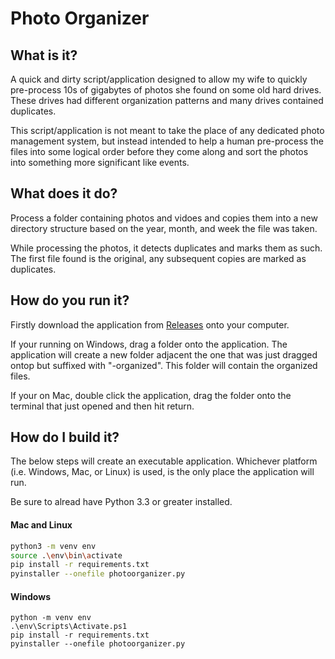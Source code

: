 # Photo Organizer

## What is it?
A quick and dirty script/application designed to allow my wife to quickly pre-process 10s of gigabytes of photos she found on some old hard drives. These drives had different organization patterns and many drives contained duplicates.

This script/application is not meant to take the place of any dedicated photo management system, but instead intended to help a human pre-process the files into some logical order before they come along and sort the photos into something more significant like events.

## What does it do?
Process a folder containing photos and vidoes and copies them into a new directory structure based on the year, month, and week the file was taken.

While processing the photos, it detects duplicates and marks them as such. The first file found is the original, any subsequent copies are marked as duplicates.

## How do you run it?
Firstly download the application from [Releases](https://github.com/dipeshc/photo-organizer/releases) onto your computer.

If your running on Windows, drag a folder onto the application. The application will create a new folder adjacent the one that was just dragged ontop but suffixed with "-organized". This folder will contain the organized files.

If your on Mac, double click the application, drag the folder onto the terminal that just opened and then hit return.

## How do I build it?
The below steps will create an executable application. Whichever platform (i.e. Windows, Mac, or Linux) is used, is the only place the application will run.


Be sure to alread have Python 3.3 or greater installed.

#### Mac and Linux
```bash
python3 -m venv env
source .\env\bin\activate
pip install -r requirements.txt
pyinstaller --onefile photoorganizer.py
```

#### Windows
```pwsh
python -m venv env
.\env\Scripts\Activate.ps1
pip install -r requirements.txt
pyinstaller --onefile photoorganizer.py
```